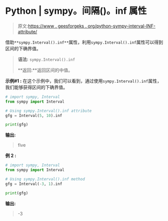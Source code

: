 # Python | sympy。间隔()。inf 属性

> 原文:[https://www . geesforgeks . org/python-sympy-interval-INF-attribute/](https://www.geeksforgeeks.org/python-sympy-interval-inf-attribute/)

借助`**sympy.Interval().inf**`属性，利用`sympy.Interval().inf`属性可以得到区间的下确界值。

> **语法:** `sympy.Interval().inf`
> 
> **返回:**返回区间的中值。

**示例#1 :**
在这个示例中，我们可以看到，通过使用`sympy.Interval().inf`属性，我们能够获得区间的下确界值。

```py
# import sympy, Interval
from sympy import Interval

# Using sympy.Interval().inf attribute
gfg = Interval(5, 10).inf

print(gfg)
```

**输出:**

> five

**例 2 :**

```py
# import sympy, Interval
from sympy import Interval

# Using sympy.Interval().inf method
gfg = Interval(-3, 1).inf

print(gfg)
```

**输出:**

> -3